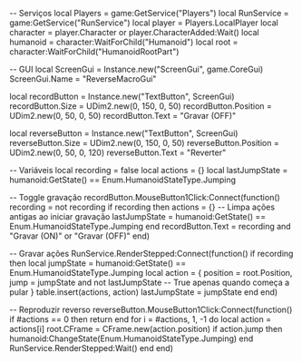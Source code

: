-- Serviços
local Players = game:GetService("Players")
local RunService = game:GetService("RunService")
local player = Players.LocalPlayer
local character = player.Character or player.CharacterAdded:Wait()
local humanoid = character:WaitForChild("Humanoid")
local root = character:WaitForChild("HumanoidRootPart")

-- GUI
local ScreenGui = Instance.new("ScreenGui", game.CoreGui)
ScreenGui.Name = "ReverseMacroGui"

local recordButton = Instance.new("TextButton", ScreenGui)
recordButton.Size = UDim2.new(0, 150, 0, 50)
recordButton.Position = UDim2.new(0, 50, 0, 50)
recordButton.Text = "Gravar (OFF)"

local reverseButton = Instance.new("TextButton", ScreenGui)
reverseButton.Size = UDim2.new(0, 150, 0, 50)
reverseButton.Position = UDim2.new(0, 50, 0, 120)
reverseButton.Text = "Reverter"

-- Variáveis
local recording = false
local actions = {}
local lastJumpState = humanoid:GetState() == Enum.HumanoidStateType.Jumping

-- Toggle gravação
recordButton.MouseButton1Click:Connect(function()
    recording = not recording
    if recording then
        actions = {} -- Limpa ações antigas ao iniciar gravação
        lastJumpState = humanoid:GetState() == Enum.HumanoidStateType.Jumping
    end
    recordButton.Text = recording and "Gravar (ON)" or "Gravar (OFF)"
end)

-- Gravar ações
RunService.RenderStepped:Connect(function()
    if recording then
        local jumpState = humanoid:GetState() == Enum.HumanoidStateType.Jumping
        local action = {
            position = root.Position,
            jump = jumpState and not lastJumpState -- True apenas quando começa a pular
        }
        table.insert(actions, action)
        lastJumpState = jumpState
    end
end)

-- Reproduzir reverso
reverseButton.MouseButton1Click:Connect(function()
    if #actions == 0 then return end
    for i = #actions, 1, -1 do
        local action = actions[i]
        root.CFrame = CFrame.new(action.position)
        if action.jump then
            humanoid:ChangeState(Enum.HumanoidStateType.Jumping)
        end
        RunService.RenderStepped:Wait()
    end
end)
